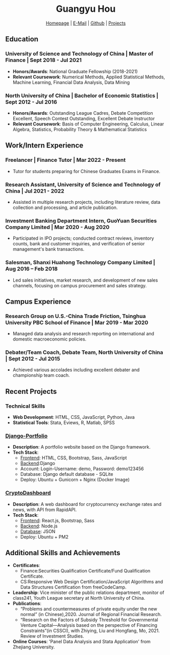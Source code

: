 
<h1 align="center"><strong>Guangyu Hou</strong></h1>

<p align="center">            
            <a href="https://hougarry.github.io/"><i class="fa-solid fa-house"></i> Homepage</a>
            |   <a href=mailto:“houguangyu@ustc.edu”><i class="fa-solid fa-envelope"></i> E-Mail</a>
            |  <a href="https://github.com/hougarry"><i class="fa-brands fa-github"></i> Github</a>
            |  <a href="https://hougarry.github.io/projects/"><i class="fa-solid fa-bars-progress"></i> Projects</a>
</p>

## Education
### University of Science and Technology of China   |   Master of Finance   |   Sept 2018 - Jul 2021
- **Honors/Awards**: National Graduate Fellowship (2018-2021)
- **Relevant Coursework**: Numerical Methods, Applied Statistical Methods, Machine Learning, Financial Data Analysis, Data Mining

### North University of China   |   Bachelor of Economic Statistics   |   Sept 2012 - Jul 2016
- **Honors/Awards**: Outstanding League Cadres, Debate Competition Excellent, Speech Contest Outstanding, Excellent Debate Instructor
- **Relevant Coursework**: Basis of Computer Engineering, Calculus, Linear Algebra, Statistics, Probability Theory & Mathematical Statistics

## Work/Intern Experience
### Freelancer   |   Finance Tutor   |   Mar 2022 - Present
- Tutor for students preparing for Chinese Graduates Exams in Finance.

### Research Assistant, University of Science and Technology of China   |   Jul 2021 - 2022
- Assisted in multiple research projects, including literature review, data collection and processing, and article publication.

### Investment Banking Department Intern, GuoYuan Securities Company Limited   |   Mar 2020 - Aug 2020
- Participated in IPO projects; conducted contract reviews, inventory counts, bank and customer inquiries, and verification of senior management's bank transactions.

### Salesman, Shanxi Huahong Technology Company Limited   |   Aug 2016 – Feb 2018
- Led sales initiatives, market research, and development of new sales channels, focusing on campus procurement and sales strategy.

## Campus Experience
### Research Group on U.S.-China Trade Friction, Tsinghua University PBC School of Finance   |   Mar 2019 - Mar 2020
- Managed data analysis and research reporting on international and domestic macroeconomic policies.

### Debater/Team Coach, Debate Team, North University of China   |   Sept 2012 - Jul 2015
- Achieved various accolades including excellent debater and championship team coach.


## Recent Projects

### Technical Skills
- **Web Development**: HTML, CSS, JavaScript, Python, Java
- **Statistical Tools**: Stata, Eviews, R, Matlab, SPSS

### [Django-Portfolio](https://hougarry.github.io/projects/django-portfolio)
- **Description**: A portfolio website based on the Django framework.
- **Tech Stack**:
  - [Frontend](http://159.233.207.23:8000/): HTML, CSS, Bootstrap, Sass, JavaScript
  - [Backend](http://159.223.207.23:8000/admin/login/?next=/admin/):Django
  - Account: Login-Username: demo, Password: demo123456
  - Database: Django default database - SQLite
  - Deploy: Ubuntu + Gunicorn + Nginx (Docker Image)

### [CryptoDashboard](https://hougarry.github.io/projects/cryptodashboard)
- **Description**: A web dashboard for cryptocurrency exchange rates and news, with API from RapidAPI.
- **Tech Stack**:
  - [Frontend](http://159.223.207.23:3000/): React.js, Bootstrap, Sass
  - [Backend](http://159.223.207.23:4000/): Node.js
  - [Database](http://159.223.207.23:4000/news): JSON
  - Deploy: Ubuntu + PM2



## Additional Skills and Achievements
- **Certificates**: 
    - Finance:Securities Qualification Certificate/Fund Qualification Certificate.
    - CS:Responsive Web Design Certification/JavaScript Algorithms and Data Structures Certification from freeCodeCamp.
- **Leadership**: Vice minister of the public relations department, monitor of class241, Youth League secretary at North University of China.
- **Publications**: 
    - “Problems and countermeasures of private equity under the new normal” (in Chinese),2020. Journal of Regional Financial Research.
    - “Research on the Factors of Subsidy Threshold for Governmental Venture Capital—Analysis based on the perspective of Financing Constraints”(in CSSCI), with Zhiying, Liu and Hongfang, Mo, 2021. Review of Investment Studies.
- **Online Courses**: 'Panel Data Analysis and Stata Application' from Zhejiang University.
